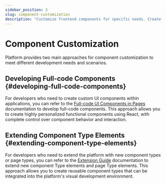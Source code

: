 ```yaml
---
sidebar_position: 3
slug: component-customization
description: "Customize frontend components for specific needs. Create reusable custom components with JitAi framework integration."
---
```


# Component Customization

Platform provides two main approaches for component customization to meet different development needs and scenarios.

## Developing Full-code Components {#developing-full-code-components}

For developers who need to create custom UI components within applications, you can refer to the [Full-code UI Components in Pages](../fullcode-ui-components-in-pages/) documentation to develop full-code components. This approach allows you to create highly personalized functional components using React, with complete control over component behavior and interaction.

## Extending Component Type Elements {#extending-component-type-elements}

For developers who need to extend the platform with new component types or page types, you can refer to the [Extension Guide](../../extguide/) documentation to extend new component Type elements and page Type elements. This approach allows you to create reusable component types that can be integrated into the platform's visual development environment.